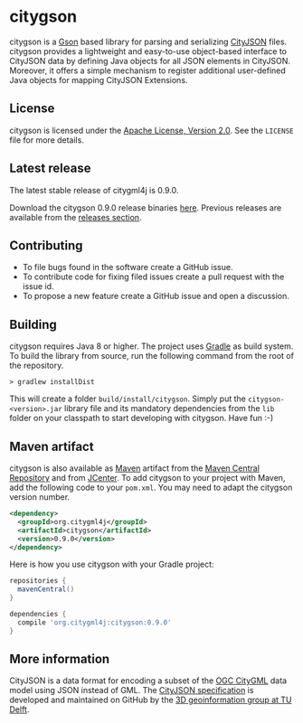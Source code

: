 # citygson
citygson is a [Gson](https://github.com/google/gson) based library for parsing and serializing [CityJSON](http://www.cityjson.org/) files. citygson provides a lightweight and easy-to-use object-based interface to CityJSON data by defining Java objects for all JSON elements in CityJSON. Moreover, it offers a simple mechanism to register additional user-defined Java objects for mapping CityJSON Extensions. 

License
-------
citygson is licensed under the [Apache License, Version 2.0](http://www.apache.org/licenses/LICENSE-2.0). See the `LICENSE` file for more details.

Latest release
--------------
The latest stable release of citygml4j is 0.9.0.

Download the citygson 0.9.0 release binaries [here](https://github.com/citygml4j/citygson/releases/download/v0.9.0/citygson-0.9.0.zip). Previous releases are available from the [releases section](https://github.com/citygml4j/citygson/releases).

Contributing
------------
* To file bugs found in the software create a GitHub issue.
* To contribute code for fixing filed issues create a pull request with the issue id.
* To propose a new feature create a GitHub issue and open a discussion.

Building
--------
citygson requires Java 8 or higher. The project uses [Gradle](https://gradle.org/) as build system. To build the library from source, run the following command from the root of the repository. 

    > gradlew installDist

This will create a folder `build/install/citygson`. Simply put the `citygson-<version>.jar` library file and its mandatory dependencies from the `lib` folder on your classpath to start developing with citygson. Have fun :-)

Maven artifact
--------------
citygson is also available as [Maven](http://maven.apache.org/) artifact from the [Maven Central Repository](https://search.maven.org/search?q=a:citygson) and from [JCenter](https://bintray.com/bintray/jcenter). To add citygson  to your project with Maven, add the following code to your `pom.xml`. You may need to adapt the citygson version number.

```xml
<dependency>
  <groupId>org.citygml4j</groupId>
  <artifactId>citygson</artifactId>
  <version>0.9.0</version>
</dependency>
```

Here is how you use citygson with your Gradle project:

```gradle
repositories {
  mavenCentral()
}

dependencies {
  compile 'org.citygml4j:citygson:0.9.0'
}
```

More information
----------------
CityJSON is a data format for encoding a subset of the [OGC CityGML](http://www.opengeospatial.org/standards/citygml) data model using JSON instead of GML. The [CityJSON specification](https://github.com/tudelft3d/cityjson) is developed and maintained on GitHub by the [3D geoinformation group at TU Delft](https://3d.bk.tudelft.nl/). 
